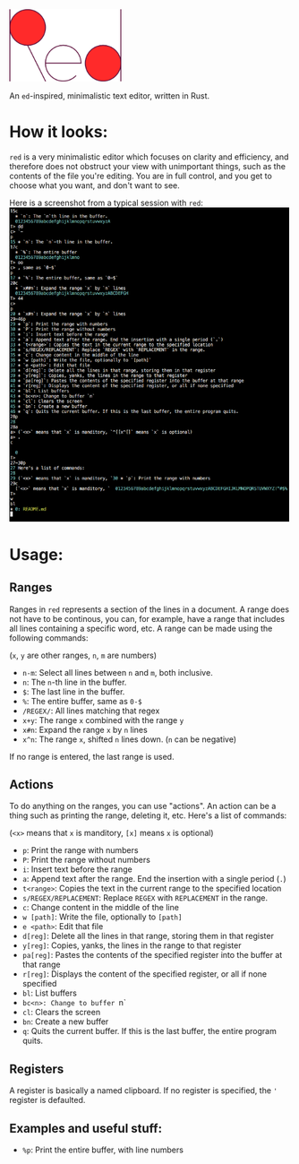 <img src="https://github.com/loovjo/red/blob/master/logo.png" width=200px/>

An `ed`-inspired, minimalistic text editor, written in Rust.

# How it looks:

`red` is a very minimalistic editor which focuses on clarity and efficiency, and therefore does not obstruct your view 
with unimportant things, such as the contents of the file you're editing. You are in full control, and you get to choose what
you want, and don't want to see.

Here is a screenshot from a typical session with `red`:
<img src="https://github.com/loovjo/red/blob/master/screenshot.png" width=500px/>

# Usage:

## Ranges
Ranges in `red` represents a section of the lines in a document.
A range does not have to be continous, you can, for example, have a range
that includes all lines containing a specific word, etc.
A range can be made using the following commands:

(`x`, `y` are other ranges, `n`, `m` are numbers)

* `n-m`: Select all lines between `n` and `m`, both inclusive.
* `n`: The `n`-th line in the buffer.
* `$`: The last line in the buffer.
* `%`: The entire buffer, same as `0-$`
* `/REGEX/`: All lines matching that regex
* `x+y`: The range `x` combined with the range `y`
* `x#n`: Expand the range `x` by `n` lines
* `x^n`: The range `x`, shifted `n` lines down. (`n` can be negative)

If no range is entered, the last range is used.

## Actions
To do anything on the ranges, you can use "actions". An action can be a thing such as printing the range, deleting it, etc.
Here's a list of commands:

(`<x>` means that `x` is manditory, `[x]` means `x` is optional)
* `p`: Print the range with numbers
* `P`: Print the range without numbers
* `i`: Insert text before the range
* `a`: Append text after the range. End the insertion with a single period (`.`)
* `t<range>`: Copies the text in the current range to the specified location
* `s/REGEX/REPLACEMENT`: Replace `REGEX` with `REPLACEMENT` in the range.
* `c`: Change content in the middle of the line
* `w [path]`: Write the file, optionally to `[path]`
* `e <path>`: Edit that file
* `d[reg]`: Delete all the lines in that range, storing them in that register
* `y[reg]`: Copies, yanks, the lines in the range to that register
* `pa[reg]`: Pastes the contents of the specified register into the buffer at that range
* `r[reg]`: Displays the content of the specified register, or all if none specified
* `bl`: List buffers
* `bc<n>: Change to buffer `n`
* `cl`: Clears the screen
* `bn`: Create a new buffer
* `q`: Quits the current buffer. If this is the last buffer, the entire program quits.


## Registers
A register is basically a named clipboard. If no register is specified, the `'` register is defaulted.

## Examples and useful stuff:
* `%p`: Print the entire buffer, with line numbers